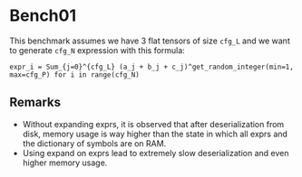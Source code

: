 # Bench01

This benchmark assumes we have 3 flat tensors of size `cfg_L` and we want to generate `cfg_N` expression with this
formula:

```
expr_i = Sum_{j=0}^{cfg_L} (a_j + b_j + c_j)^get_random_integer(min=1, max=cfg_P) for i in range(cfg_N)
```

## Remarks

- Without expanding exprs, it is observed that after deserialization from disk, memory usage is way higher than the
  state in which all exprs and the dictionary of symbols are on RAM.
- Using expand on exprs lead to extremely slow deserialization and even higher memory usage.
